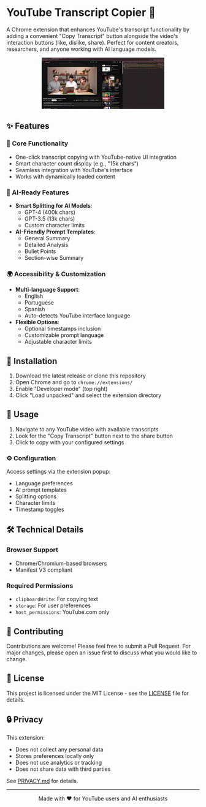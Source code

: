 # YouTube Transcript Copier 🎥

A Chrome extension that enhances YouTube's transcript functionality by adding a convenient "Copy Transcript" button alongside the video's interaction buttons (like, dislike, share). Perfect for content creators, researchers, and anyone working with AI language models.

<p align="center">
  <img src="store_assets/demo.gif" alt="Demo of YouTube Transcript Copier in action">
</p>

## ✨ Features

### 🎯 Core Functionality
- One-click transcript copying with YouTube-native UI integration
- Smart character count display (e.g., "15k chars")
- Seamless integration with YouTube's interface
- Works with dynamically loaded content

### 🤖 AI-Ready Features
- **Smart Splitting for AI Models**:
  - GPT-4 (400k chars)
  - GPT-3.5 (13k chars)
  - Custom character limits
- **AI-Friendly Prompt Templates**:
  - General Summary
  - Detailed Analysis
  - Bullet Points
  - Section-wise Summary

### 🌍 Accessibility & Customization
- **Multi-language Support**:
  - English
  - Portuguese
  - Spanish
  - Auto-detects YouTube interface language
- **Flexible Options**:
  - Optional timestamps inclusion
  - Customizable prompt language
  - Adjustable character limits

## 🚀 Installation

1. Download the latest release or clone this repository
2. Open Chrome and go to `chrome://extensions/`
3. Enable "Developer mode" (top right)
4. Click "Load unpacked" and select the extension directory

## 📖 Usage

1. Navigate to any YouTube video with available transcripts
2. Look for the "Copy Transcript" button next to the share button
3. Click to copy with your configured settings

### ⚙️ Configuration
Access settings via the extension popup:
- Language preferences
- AI prompt templates
- Splitting options
- Character limits
- Timestamp toggles

## 🛠️ Technical Details

### Browser Support
- Chrome/Chromium-based browsers
- Manifest V3 compliant

### Required Permissions
- `clipboardWrite`: For copying text
- `storage`: For user preferences
- `host_permissions`: YouTube.com only

## 🤝 Contributing

Contributions are welcome! Please feel free to submit a Pull Request. For major changes, please open an issue first to discuss what you would like to change.

## 📜 License

This project is licensed under the MIT License - see the [LICENSE](LICENSE) file for details.

## 🔒 Privacy

This extension:
- Does not collect any personal data
- Stores preferences locally only
- Does not use analytics or tracking
- Does not share data with third parties

See [PRIVACY.md](PRIVACY.md) for details.

---

<p align="center">
  Made with ❤️ for YouTube users and AI enthusiasts
</p>
